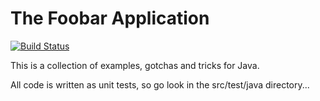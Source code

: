 The Foobar Application
======================

[![Build Status](https://travis-ci.org/soren/foobar-app.svg?branch=master)](https://travis-ci.org/soren/foobar-app)

This is a collection of examples, gotchas and tricks for Java.

All code is written as unit tests, so go look in the src/test/java directory...
